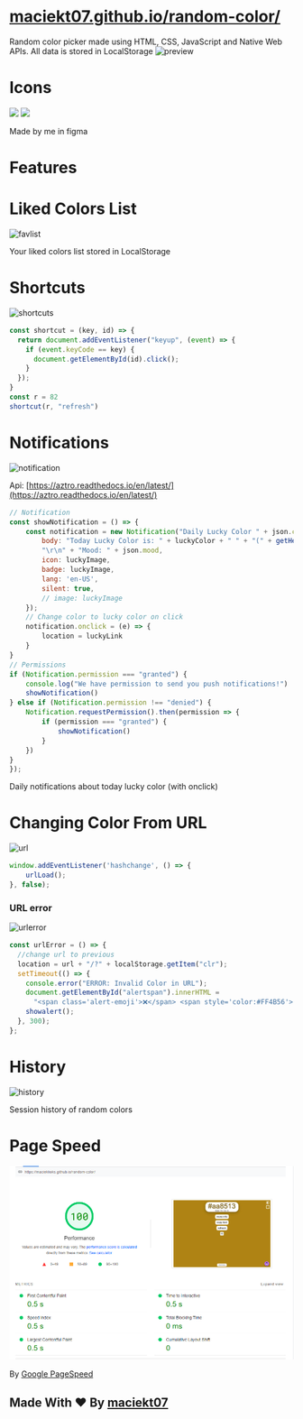 # [maciekt07.github.io/random-color/](https://maciekt07.github.io/random-color/)
Random color picker made using HTML, CSS, JavaScript and Native Web APIs. All data is stored in LocalStorage
![preview](https://raw.githubusercontent.com/maciekkoks/random-colors/main/img/preview1.png)

# Icons

<img width="128px" src="https://raw.githubusercontent.com/maciekt07/random-color/main/img/iconLight.png"></img>
<img width="128px" src="https://raw.githubusercontent.com/maciekt07/random-color/main/img/iconDark.png"></img>

Made by me in figma

# Features
# Liked Colors List
![favlist](https://raw.githubusercontent.com/maciekt07/random-color/main/img/favslist.png)

Your liked colors list stored in LocalStorage

# Shortcuts
![shortcuts](https://raw.githubusercontent.com/maciekkoks/random-colors/main/img/shortcuts.png)

``` js
const shortcut = (key, id) => {
  return document.addEventListener("keyup", (event) => {
    if (event.keyCode == key) {
      document.getElementById(id).click();
    }
  });
}
const r = 82
shortcut(r, "refresh")
```

# Notifications
![notification](https://raw.githubusercontent.com/maciekt07/random-color/main/img/notification.png)

Api: [https://aztro.readthedocs.io/en/latest/](https://aztro.readthedocs.io/en/latest/)

``` js
// Notification
const showNotification = () => {
    const notification = new Notification("Daily Lucky Color " + json.current_date, {
        body: "Today Lucky Color is: " + luckyColor + " " + "(" + getHexColor(luckyColorHTML) + ")" +
        "\r\n" + "Mood: " + json.mood,
        icon: luckyImage,
        badge: luckyImage,
        lang: 'en-US',
        silent: true,
        // image: luckyImage
    });
    // Change color to lucky color on click
    notification.onclick = (e) => {
        location = luckyLink
    }
}
// Permissions
if (Notification.permission === "granted") {
    console.log("We have permission to send you push notifications!")
    showNotification()
} else if (Notification.permission !== "denied") {
    Notification.requestPermission().then(permission => {
        if (permission === "granted") {
            showNotification()
        }
    })
}
});
 ```
Daily notifications about today lucky color (with onclick)

# Changing Color From URL
![url](https://raw.githubusercontent.com/maciekt07/random-color/main/img/url.png)

``` js
window.addEventListener('hashchange', () => {
    urlLoad();
}, false);
```

### URL error 
![urlerror](https://raw.githubusercontent.com/maciekt07/random-color/main/img/urlerror.png)

``` js 
const urlError = () => {
  //change url to previous
  location = url + "/?" + localStorage.getItem("clr");
  setTimeout(() => {
    console.error("ERROR: Invalid Color in URL");
    document.getElementById("alertspan").innerHTML =
      "<span class='alert-emoji'>❌</span> <span style='color:#FF4B56'>ERROR:</span> Invalid Color in URL";
    showalert();
  }, 300);
};
```

# History
![history](https://raw.githubusercontent.com/maciekt07/random-color/main/img/history.png)

Session history of random colors

# Page Speed
![pagespeed](https://raw.githubusercontent.com/maciekkoks/random-color/main/img/pagespeed.png)

By [Google PageSpeed](https://pagespeed.web.dev)

## Made With ❤ By [maciekt07](https://github.com/maciekt07)

